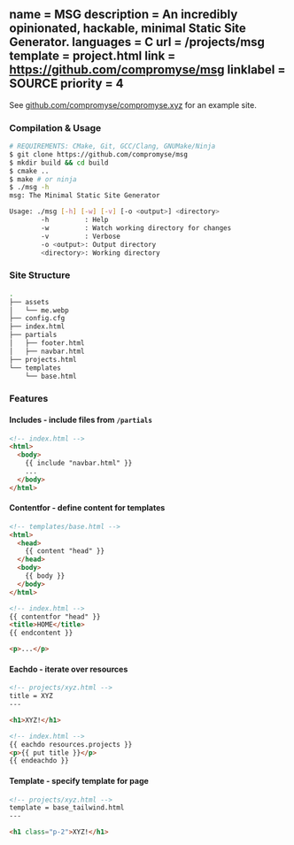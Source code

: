 name = MSG
description = An incredibly opinionated, hackable, minimal Static Site Generator.
languages = C
url = /projects/msg
template = project.html
link = https://github.com/compromyse/msg
linklabel = SOURCE
priority = 4
---

See [github.com/compromyse/compromyse.xyz](https://github.com/compromyse/compromyse.xyz) for an example site.

### Compilation & Usage
```sh
# REQUIREMENTS: CMake, Git, GCC/Clang, GNUMake/Ninja
$ git clone https://github.com/compromyse/msg
$ mkdir build && cd build
$ cmake ..
$ make # or ninja
$ ./msg -h
msg: The Minimal Static Site Generator

Usage: ./msg [-h] [-w] [-v] [-o <output>] <directory>
        -h         : Help
        -w         : Watch working directory for changes
        -v         : Verbose
        -o <output>: Output directory
        <directory>: Working directory
```

### Site Structure
```sh
.
├── assets
│   └── me.webp
├── config.cfg
├── index.html
├── partials
│   ├── footer.html
│   ├── navbar.html
├── projects.html
└── templates
    └── base.html
```

### Features

#### Includes - include files from `/partials`

```html
<!-- index.html -->
<html>
  <body>
    {{ include "navbar.html" }}
    ...
  </body>
</html>
```

#### Contentfor - define content for templates

```html
<!-- templates/base.html -->
<html>
  <head>
    {{ content "head" }}
  </head>
  <body>
    {{ body }}
  </body>
</html>

<!-- index.html -->
{{ contentfor "head" }}
<title>HOME</title>
{{ endcontent }}

<p>...</p>
```

#### Eachdo - iterate over resources
```html
<!-- projects/xyz.html -->
title = XYZ
---

<h1>XYZ!</h1>

<!-- index.html -->
{{ eachdo resources.projects }}
<p>{{ put title }}</p>
{{ endeachdo }}
```

#### Template - specify template for page
```html
<!-- projects/xyz.html -->
template = base_tailwind.html
---

<h1 class="p-2">XYZ!</h1>
```
